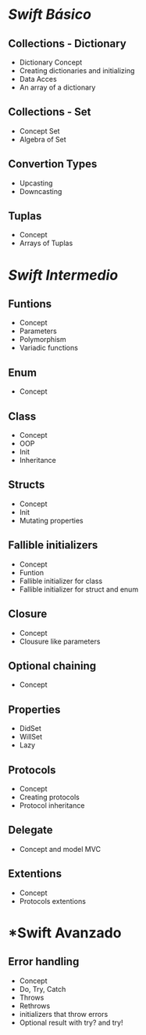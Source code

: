 
# *Swift Básico*

## Collections - Dictionary
- Dictionary Concept
- Creating dictionaries and initializing
- Data Acces
- An array of a dictionary



## Collections - Set
- Concept Set
- Algebra of Set

## Convertion Types
- Upcasting
- Downcasting

## Tuplas
- Concept
- Arrays of Tuplas

# *Swift Intermedio*

## Funtions
- Concept
- Parameters
- Polymorphism
- Variadic functions
 
## Enum
- Concept

## Class
- Concept
- OOP
- Init
- Inheritance

## Structs 
- Concept
- Init
- Mutating properties

## Fallible initializers
- Concept
- Funtion
- Fallible initializer for class
- Fallible initializer for struct and enum

## Closure
- Concept
- Clousure like parameters 

## Optional chaining
- Concept

## Properties
- DidSet
- WillSet
- Lazy

## Protocols
- Concept
- Creating protocols
- Protocol inheritance

## Delegate
- Concept and model MVC

## Extentions
- Concept
- Protocols extentions



# *Swift Avanzado

## Error handling
- Concept
- Do, Try, Catch
- Throws
- Rethrows
- initializers that throw errors
- Optional result with try? and try! 




